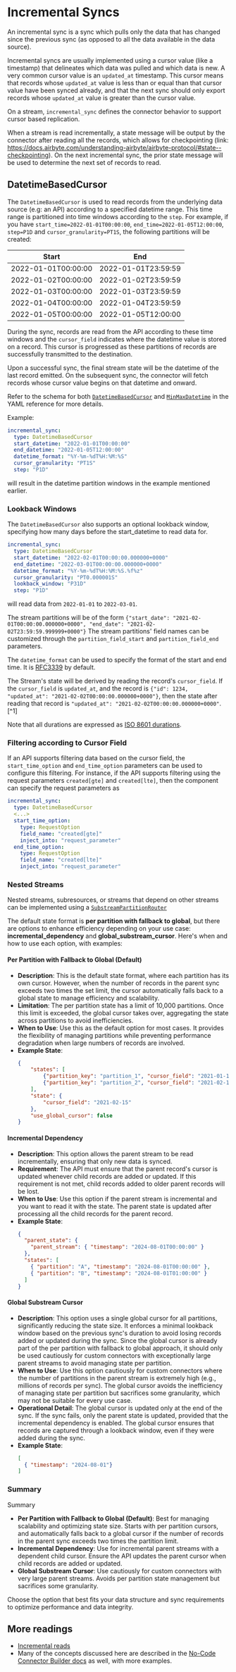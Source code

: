 # Incremental Syncs

An incremental sync is a sync which pulls only the data that has changed since the previous sync (as opposed to all the data available in the data source).

Incremental syncs are usually implemented using a cursor value (like a timestamp) that delineates which data was pulled and which data is new. A very common cursor value is an `updated_at` timestamp. This cursor means that records whose `updated_at` value is less than or equal than that cursor value have been synced already, and that the next sync should only export records whose `updated_at` value is greater than the cursor value.

On a stream, `incremental_sync` defines the connector behavior to support cursor based replication.

When a stream is read incrementally, a state message will be output by the connector after reading all the records, which allows for checkpointing (link: https://docs.airbyte.com/understanding-airbyte/airbyte-protocol/#state--checkpointing). On the next incremental sync, the prior state message will be used to determine the next set of records to read.

## DatetimeBasedCursor

The `DatetimeBasedCursor` is used to read records from the underlying data source (e.g: an API) according to a specified datetime range. This time range is partitioned into time windows according to the `step`. For example, if you have `start_time=2022-01-01T00:00:00`, `end_time=2022-01-05T12:00:00`, `step=P1D` and `cursor_granularity=PT1S`, the following partitions will be created:

| Start               | End                 |
| ------------------- | ------------------- |
| 2022-01-01T00:00:00 | 2022-01-01T23:59:59 |
| 2022-01-02T00:00:00 | 2022-01-02T23:59:59 |
| 2022-01-03T00:00:00 | 2022-01-03T23:59:59 |
| 2022-01-04T00:00:00 | 2022-01-04T23:59:59 |
| 2022-01-05T00:00:00 | 2022-01-05T12:00:00 |

During the sync, records are read from the API according to these time windows and the `cursor_field` indicates where the datetime value is stored on a record. This cursor is progressed as these partitions of records are successfully transmitted to the destination.

Upon a successful sync, the final stream state will be the datetime of the last record emitted. On the subsequent sync, the connector will fetch records whose cursor value begins on that datetime and onward.

Refer to the schema for both [`DatetimeBasedCursor`](reference.md#/definitions/DatetimeBasedCursor) and [`MinMaxDatetime`](reference.md#/definitions/MinMaxDatetime) in the YAML reference for more details.


Example:

```yaml
incremental_sync:
  type: DatetimeBasedCursor
  start_datetime: "2022-01-01T00:00:00"
  end_datetime: "2022-01-05T12:00:00"
  datetime_format: "%Y-%m-%dT%H:%M:%S"
  cursor_granularity: "PT1S"
  step: "P1D"
```

will result in the datetime partition windows in the example mentioned earlier.

### Lookback Windows

The `DatetimeBasedCursor` also supports an optional lookback window, specifying how many days before the start_datetime to read data for.

```yaml
incremental_sync:
  type: DatetimeBasedCursor
  start_datetime: "2022-02-01T00:00:00.000000+0000"
  end_datetime: "2022-03-01T00:00:00.000000+0000"
  datetime_format: "%Y-%m-%dT%H:%M:%S.%f%z"
  cursor_granularity: "PT0.000001S"
  lookback_window: "P31D"
  step: "P1D"
```

will read data from `2022-01-01` to `2022-03-01`.

The stream partitions will be of the form `{"start_date": "2021-02-01T00:00:00.000000+0000", "end_date": "2021-02-02T23:59:59.999999+0000"}`
The stream partitions' field names can be customized through the `partition_field_start` and `partition_field_end` parameters.

The `datetime_format` can be used to specify the format of the start and end time. It is [RFC3339](https://datatracker.ietf.org/doc/html/rfc3339#section-5.6) by default.

The Stream's state will be derived by reading the record's `cursor_field`.
If the `cursor_field` is `updated_at`, and the record is `{"id": 1234, "updated_at": "2021-02-02T00:00:00.000000+0000"}`, then the state after reading that record is `"updated_at": "2021-02-02T00:00:00.000000+0000"`. [^1]

Note that all durations are expressed as [ISO 8601 durations](https://en.wikipedia.org/wiki/ISO_8601#Durations).

### Filtering according to Cursor Field

If an API supports filtering data based on the cursor field, the `start_time_option` and `end_time_option` parameters can be used to configure this filtering.
For instance, if the API supports filtering using the request parameters `created[gte]` and `created[lte]`, then the component can specify the request parameters as

```yaml
incremental_sync:
  type: DatetimeBasedCursor
  <...>
  start_time_option:
    type: RequestOption
    field_name: "created[gte]"
    inject_into: "request_parameter"
  end_time_option:
    type: RequestOption
    field_name: "created[lte]"
    inject_into: "request_parameter"
```

### Nested Streams

Nested streams, subresources, or streams that depend on other streams can be implemented using a [`SubstreamPartitionRouter`](#SubstreamPartitionRouter)

The default state format is **per partition with fallback to global**, but there are options to enhance efficiency depending on your use case: **incremental_dependency** and **global_substream_cursor**. Here's when and how to use each option, with examples:

#### Per Partition with Fallback to Global (Default)
- **Description**: This is the default state format, where each partition has its own cursor. However, when the number of records in the parent sync exceeds two times the set limit, the cursor automatically falls back to a global state to manage efficiency and scalability.
- **Limitation**: The per partition state has a limit of 10,000 partitions. Once this limit is exceeded, the global cursor takes over, aggregating the state across partitions to avoid inefficiencies.
- **When to Use**: Use this as the default option for most cases. It provides the flexibility of managing partitions while preventing performance degradation when large numbers of records are involved.
- **Example State**:
  ```json
  {
      "states": [
          {"partition_key": "partition_1", "cursor_field": "2021-01-15"},
          {"partition_key": "partition_2", "cursor_field": "2021-02-14"}
      ],
      "state": {
          "cursor_field": "2021-02-15"
      },
      "use_global_cursor": false
  }
  ```
#### Incremental Dependency
- **Description**: This option allows the parent stream to be read incrementally, ensuring that only new data is synced.
- **Requirement**: The API must ensure that the parent record's cursor is updated whenever child records are added or updated. If this requirement is not met, child records added to older parent records will be lost.
- **When to Use**: Use this option if the parent stream is incremental and you want to read it with the state. The parent state is updated after processing all the child records for the parent record.
- **Example State**:
  ```json
  {
    "parent_state": {
      "parent_stream": { "timestamp": "2024-08-01T00:00:00" }
    },
    "states": [
      { "partition": "A", "timestamp": "2024-08-01T00:00:00" },
      { "partition": "B", "timestamp": "2024-08-01T01:00:00" }
    ]
  }
  ```

#### Global Substream Cursor
- **Description**: This option uses a single global cursor for all partitions, significantly reducing the state size. It enforces a minimal lookback window based on the previous sync's duration to avoid losing records added or updated during the sync. Since the global cursor is already part of the per partition with fallback to global approach, it should only be used cautiously for custom connectors with exceptionally large parent streams to avoid managing state per partition.
- **When to Use**: Use this option cautiously for custom connectors where the number of partitions in the parent stream is extremely high (e.g., millions of records per sync). The global cursor avoids the inefficiency of managing state per partition but sacrifices some granularity, which may not be suitable for every use case.
- **Operational Detail**: The global cursor is updated only at the end of the sync. If the sync fails, only the parent state is updated, provided that the incremental dependency is enabled. The global cursor ensures that records are captured through a lookback window, even if they were added during the sync.
- **Example State**:
  ```json
  [
    { "timestamp": "2024-08-01"}
  ]
  ```

### Summary
Summary
- **Per Partition with Fallback to Global (Default)**: Best for managing scalability and optimizing state size. Starts with per partition cursors, and automatically falls back to a global cursor if the number of records in the parent sync exceeds two times the partition limit.
- **Incremental Dependency**: Use for incremental parent streams with a dependent child cursor. Ensure the API updates the parent cursor when child records are added or updated.
- **Global Substream Cursor**: Use cautiously for custom connectors with very large parent streams. Avoids per partition state management but sacrifices some granularity.

Choose the option that best fits your data structure and sync requirements to optimize performance and data integrity.

## More readings

- [Incremental reads](../../cdk-python/incremental-stream.md)
- Many of the concepts discussed here are described in the [No-Code Connector Builder docs](../../connector-builder-ui/incremental-sync.md) as well, with more examples.
